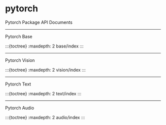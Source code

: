 # pytorch

Pytorch Package API Documents

---

Pytorch Base

:::{toctree}
:maxdepth: 2
base/index
:::

---

Pytorch Vision

:::{toctree}
:maxdepth: 2
vision/index
:::

---

Pytorch Text

:::{toctree}
:maxdepth: 2
text/index
:::

---

Pytorch Audio

:::{toctree}
:maxdepth: 2
audio/index
:::

